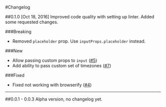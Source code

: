 #Changelog

##0.1.0 [Oct 18, 2016]
Improved code quality with setting up linter. Added some requested changes.

###Breaking
* Removed `placeholder` prop. Use `inputProps.placeholder` instead.

###New
* Allow passing custom props to `input` ([#5](https://github.com/vahnag/react-timezone/pull/5))
* Add ability to pass custom set of timezones ([#7](https://github.com/vahnag/react-timezone/issues/7))

###Fixed
* Fixed not working with browserify ([#4](https://github.com/vahnag/react-timezone/issues/4))

---

##0.0.1 - 0.0.3
Alpha version, no changelog yet.
